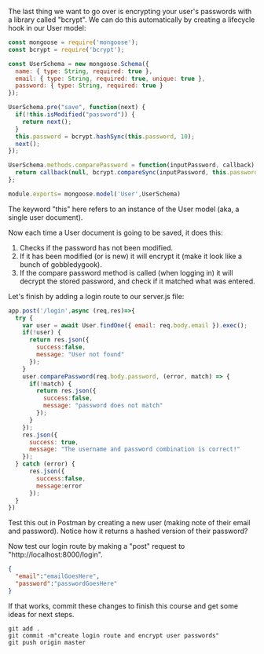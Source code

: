 The last thing we want to go over is encrypting your user's passwords with a library called "bcrypt". We can do this automatically by creating a lifecycle hook in our User model:

```javascript
const mongoose = require('mongoose');
const bcrypt = require('bcrypt');

const UserSchema = new mongoose.Schema({
  name: { type: String, required: true },
  email: { type: String, required: true, unique: true },
  password: { type: String, required: true }
});

UserSchema.pre("save", function(next) {
  if(!this.isModified("password")) {
    return next();
  }
  this.password = bcrypt.hashSync(this.password, 10);
  next();
});

UserSchema.methods.comparePassword = function(inputPassword, callback) {
  return callback(null, bcrypt.compareSync(inputPassword, this.password));
};

module.exports= mongoose.model('User',UserSchema)
```

The keyword "this" here refers to an instance of the User model (aka, a single user document).

Now each time a User document is going to be saved, it does this:
1. Checks if the password has not been modified.
2. If it has been modified (or is new) it will encrypt it (make it look like a bunch of gobbledygook).
3. If the compare password method is called (when logging in) it will decrypt the stored password, and check if it matched what was entered.

Let's finish by adding a login route to our server.js file:

```javascript
app.post('/login',async (req,res)=>{
  try {
    var user = await User.findOne({ email: req.body.email }).exec();
    if(!user) {
      return res.json({ 
        success:false,
        message: "User not found" 
      });
    }
    user.comparePassword(req.body.password, (error, match) => {
      if(!match) {
        return res.json({ 
          success:false,
          message: "password does not match" 
        });
      }
    });
    res.json({ 
      success: true,
      message: "The username and password combination is correct!" 
    });
  } catch (error) {
      res.json({
        success:false,
        message:error
      });
  }
})
```

Test this out in Postman by creating a new user (making note of their email and password). Notice how it returns a hashed version of their password? 

Now test our login route by making a "post" request to "http://localhost:8000/login".

```json
{
  "email":"emailGoesHere",
  "password":"passwordGoesHere"
}
```

If that works, commit these changes to finish this course and get some ideas for next steps.

```console
git add .
git commit -m"create login route and encrypt user passwords"
git push origin master
```

